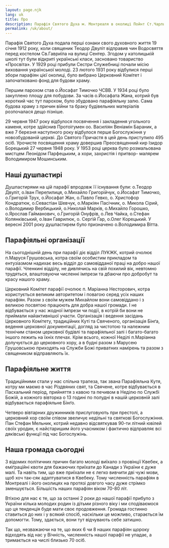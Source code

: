 ```yaml
---
layout: page.njk
lang: uk
title: Про
description: Парафія Святого Духа м. Монтреаля в околиці Пойнт Ст.Чарльс
permalink: /uk/about/
---
```


Парафія Святого Духа подала перші ознаки свого духовного життя 19 січня 1912 року, коли священик Теодор Двуліт відправив чин Водосвяття перед костелом Св.Гавриїла на вулиці Сентер. Згодом у католицькій школі тут були відкриті українські класи, засновано товариство «Просвіта». У 1929 році прибули Сестри Служебниці почали місію виховання української молоді. 23 лютого 1931 року відбулися перші збори парафіян цієї околиці, було вибрано Церковний Комітет і започатковано фонд для будови храму.

Першим парохом став о.Йосафат Тимочко ЧСВВ. У 1934 році було закуплено площу для побудови. За часів о.Йосафата Жана, котрий був короткий час тут парохом, було збудовано парафіяльну залю. Сама будова храму з причин війни та браку будівельних матеріалів розпочалася дещо пізніше.

29 червня 1947 року відбулося посвячення і закладення угольного каменя, котре здійснив Протоігумен оо. Василіян Веніамін Бараник, а вже 7 березня наступного року відбулося перше Богослужіння у новозбудованій церкві. До Святого Причастя в цей день приступило 495 осіб. Урочисте посвящення храму довершив Преосвященний кир Ізидор Борецький 27 червня 1948 року. У 1953 році церква було розмальована мистцем Леонідом Парфецьким, а хори, захристія і притвор- малярем Володимиром Мошинським.

## Наші душпастирі

Душпастирями на цій парафії впродовж її існування були: о.Теодор Двуліт, о.Іван Перепилиця, о.Михайло Григорійчук, о.Йосафат Тимочко, о.Григорій Трух, о.Йосафат Жан, о.Павло Гевко, о. Христофор Кондратюк, о.Севастіан Шевчук, о.Маркіян Пасічник, о. Микола Сірий, о.Володимир Вербицький, о.Николай Марків, о.Михайло Горошко, о.Ярослав Гайманович, о.Григорій Онуфрів, о.Лев Чайка, о.Стефан Колянківський, о.Іван Гаврилюк, о. Сергій Ґар, о.Олег Корецький. У вересні 2001 року душпастирем було призначено о.Володимира Вітта.

## Парафіяльні організації

На сьогоднішній день при парафії діє відділ ЛУКЖК, котрий очолює п.Маруся Грушовська, котра своїм особистим прикладом та ентузіазмом надихає весь відділ до самовідданої праці на добро нашої парафії. Членкині відділу, не дивлячись на свій похилий вік, невтомно трудяться, влаштовуючи численні імпрези та дбаючи про добробут та красу нашого храму.

Церковний Комітет парафії очолює п. Маріанна Несторович, котра користується великим авторитетом і повагою серед усіх наших парафіян. Разом з своїм мужем Михайлом вони самовіддано і з великою посвятою працюють для добра нашої громади. І не відбувається у нас жодної імпрези чи події, в котрій би вони не приймали найактивнішої участи. Організація і ведення засідань Церковного Комітету, традиційних Куті та Свяченого, організація Бінґа, ведення церковної документації, догляд за чистотою та належним технічим станом церковної будівлі та парафіяльної залі і багато-багато іншого лежить на їхніх плечах. Крім всього, кожної Неділі п.Маріанна долучується до церковного хору, а в будні разом з Марусею Грушовською приходять на Служби Божі приватних намірень та разом з священиком відправляють їх.

## Парафіяльне життя

Традиційними стали у нас спільна трапеза, так звана Парафіяльна Кутя, котру ми маємо в час Різдвяних свят, та Свячене, котре відбувається в Пасхальний період, прийняття з кавою та печивом в Неділю по Службі Божій, а кожного вівторка о 13 годині по полудні в нашій церковній залі відбувається парафіяльне Бінґо.

Четверо вівтарних дружинників прислуговують при престолі, а церковний хор своїм співом звеличує недільні та святкові Богослужіння. Пан Стефан Мельник, котрий недавно відсвяткував 90-ти літний ювілей своїх уродин, є найстаришим його учасником і фактично відправляє всі дяківські функції під час Богослужінь.

## Наша громада сьогодні

З відомих політичних причин багато молоді виїхало з провінції Квебек, а еміґраційні квоти для бажаючих приїхати до Канади з України є дуже малі. Та навіть тим, що вже приїхали не є легко вивчити дві чужі мови, щоб хоч так-сяк адаптуватися в Квебеку. Тому численність парафіян в Монтреалі і його околицях на протязі довгого часу дуже стрімко зменшується. Більшість наших парафіян віком 70-80 літ.

Втіхою для нас є те, що за останні 2 роки до нашої парафії прибуло з України кілька молодих родин із дітьми різного віку і ми сподіваємося що ця тенденція буде мати своє продовження. Громада гостинно ставиться до них і у всякий спосіб, наскільки це можливо, старається їм допомогти. Тому, здається, вони тут відчувають себе затишно.

Так що, незважаючи на те, що яких 6 чи 8 наших парафіян щороку відходять від нас у Вічність, численність нашої парафії не упадає, а тримається на числі близько 70 осіб. 